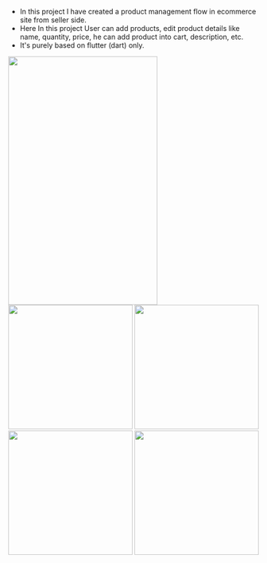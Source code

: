 * In this project I have created a product management flow in ecommerce site from seller side. 
* Here In this project User can add products, edit product details like name, quantity, price, he can add product into cart, description, etc.
* It's purely based on flutter (dart) only.


<img src="https://user-images.githubusercontent.com/46574484/221426082-2c651c32-061b-4851-bed8-e5ecddca4440.png" width="300" height="500">
<img src="https://user-images.githubusercontent.com/46574484/221426091-a3388287-e1d7-4eaf-9956-c43ed9fa92a7.png" width="250">
<img src="https://user-images.githubusercontent.com/46574484/221426101-73ddf39a-d04a-44e5-9673-cfc13a246471.png" width="250">
<img src="https://user-images.githubusercontent.com/46574484/221426115-c666664d-9545-4e3b-bb75-f843f888b86e.png" width="250">
<img src="https://user-images.githubusercontent.com/46574484/221426136-882f3621-e8dc-4178-bf06-2f6f95c49bef.png" width="250">
